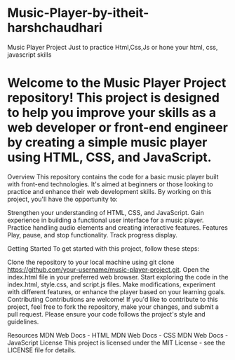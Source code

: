 # Music-Player-by-itheit-harshchaudhari
Music Player Project Just to practice Html,Css,Js or hone your html, css, javascript skills
# Welcome to the Music Player Project repository! This project is designed to help you improve your skills as a web developer or front-end engineer by creating a simple music player using HTML, CSS, and JavaScript.

Overview
This repository contains the code for a basic music player built with front-end technologies. It's aimed at beginners or those looking to practice and enhance their web development skills. By working on this project, you'll have the opportunity to:

Strengthen your understanding of HTML, CSS, and JavaScript.
Gain experience in building a functional user interface for a music player.
Practice handling audio elements and creating interactive features.
Features
Play, pause, and stop functionality.
Track progress display.

Getting Started
To get started with this project, follow these steps:

Clone the repository to your local machine using git clone https://github.com/your-username/music-player-project.git.
Open the index.html file in your preferred web browser.
Start exploring the code in the index.html, style.css, and script.js files.
Make modifications, experiment with different features, or enhance the player based on your learning goals.
Contributing
Contributions are welcome! If you'd like to contribute to this project, feel free to fork the repository, make your changes, and submit a pull request. Please ensure your code follows the project's style and guidelines.

Resources
MDN Web Docs - HTML
MDN Web Docs - CSS
MDN Web Docs - JavaScript
License
This project is licensed under the MIT License - see the LICENSE file for details.
